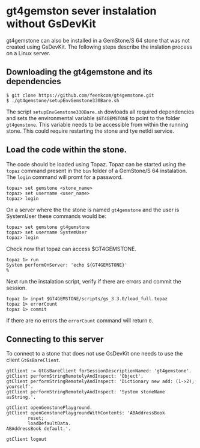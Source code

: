 # gt4gemston sever instalation without GsDevKit

gt4gemstone can also be installed in a GemStone/S 64 stone that was not created using GsDevKit. The following steps describe the inslation process  on a Linux server.

## Downloading the gt4gemstone and its dependencies
```
$ git clone https://github.com/feenkcom/gt4gemstone.git
$ ./gt4gemstone/setupEnvGemstone330Bare.sh
``` 
The script `setupEnvGemstone330Bare.sh` dowloads all required dependencies and sets the environmental variable `$GT4GEMSTONE` to point to the folder `gt4gemstone`. This variable needs to be accessible from within the running stone. This could require restarting the stone and tye netldi service.

## Load the code within the stone.

The code should be loaded using Topaz. Topaz can be started using the `topaz` command present in the `bin` folder of a GemStone/S 64 instalation. The `login` command will promt for a password.
```
topaz> set gemstone <stone_name>
topaz> set username <user_name>
topaz> login
```

On a server where the the stone is named `gt4gemstone` and the user is SystemUser these commands would be:
```
topaz> set gemstone gt4gemstone
topaz> set username SystemUser
topaz> login
```

Check now that topaz can access $GT4GEMSTONE.
```
topaz 1> run
System performOnServer: 'echo ${GT4GEMSTONE}'
%
```

Next run the instalation script, verify if there are errors and commit the session.
```
topaz 1> input $GT4GEMSTONE/scripts/gs_3.3.0/load_full.topaz
topaz 1> errorCount
topaz 1> commit
```
If there are no errors the `errorCount` command will return `0`.

## Connecting to this server

To connect to a stone that does not use GsDevKit one needs to use the client `GtGsBareClient`.
```
gtClient := GtGsBareClient forSessionDescriptionNamed: 'gt4gemstone'.
gtClient performStringRemotelyAndInspect: 'Object'.
gtClient performStringRemotelyAndInspect: 'Dictionary new add: (1->2); yourself'.
gtClient performStringRemotelyAndInspect: 'System stoneName asString.'.

gtClient openGemstonePlayground. 
gtClient openGemstonePlaygroundWithContents: 'ABAddressBook 
		reset; 
		loadDefaultData.
ABAddressBook default.'.

gtClient logout
```
